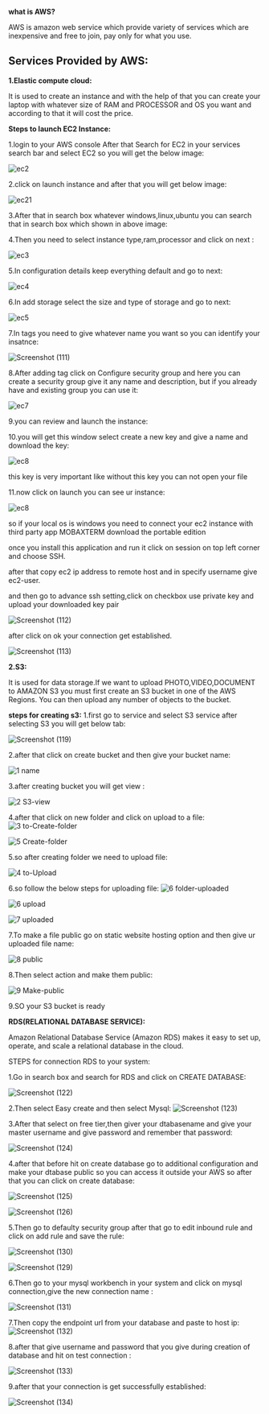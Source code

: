 **what is AWS?**

AWS is amazon web service which provide variety of services which are inexpensive and free to join, pay only for what you use.

**Services Provided by AWS:**
-----------

**1.Elastic compute cloud:**

It is used to create an instance and with the help of that you can create your laptop with whatever size of RAM and PROCESSOR and OS you want and according to that it will cost the price.

**Steps to launch EC2 Instance:**

1.login to your AWS console After that Search for EC2 in your services search bar and select EC2 so you will get the below image:

![ec2](https://user-images.githubusercontent.com/64422457/80917018-f473a400-8d79-11ea-9238-13f2e0579ef8.png)

2.click on launch instance and after that you will get below image:

![ec21](https://user-images.githubusercontent.com/64422457/80917289-77492e80-8d7b-11ea-8a84-6d50efeb8850.png)

3.After that in search box whatever windows,linux,ubuntu you can search that in search box which shown in above image:

4.Then you need to select instance type,ram,processor and click on next :

![ec3](https://user-images.githubusercontent.com/64422457/80917576-7d400f00-8d7d-11ea-9a50-fabefada9814.png)

5.In configuration details keep everything default and go to next:


![ec4](https://user-images.githubusercontent.com/64422457/80917871-48cd5280-8d7f-11ea-9408-69dd5efc7458.png)



6.In add storage select the size and type of storage and go to next:

![ec5](https://user-images.githubusercontent.com/64422457/80917991-2be54f00-8d80-11ea-99dd-3b27e67d7894.png)



7.In tags you need to give whatever name you want so you can identify your insatnce:

![Screenshot (111)](https://user-images.githubusercontent.com/64422457/80918156-145a9600-8d81-11ea-81a5-f9f5f5708989.png)





8.After adding tag click on Configure security group and here you can create a security group give it any name and description, but if you already have and existing group you can use it:


![ec7](https://user-images.githubusercontent.com/64422457/80918186-5b488b80-8d81-11ea-97ad-c8ff02497bef.png)


9.you can review and launch the instance:

10.you will get this window select create a new key and give a name and download the key:

![ec8](https://user-images.githubusercontent.com/64422457/80918332-fc374680-8d81-11ea-8e73-bd77957bc98f.png)

this key is very important like without this key you can not open your file

11.now click on launch you can see ur instance:

![ec8](https://user-images.githubusercontent.com/64422457/80918586-5c7ab800-8d83-11ea-8a95-cf9b960f193a.png)

so if your local os is windows you need to connect your ec2 instance with third party app MOBAXTERM download the portable edition

once you install this application and run it click on session on top left corner and choose SSH.

after that copy ec2 ip address to remote host and in specify username give ec2-user.

and then go to advance ssh setting,click on checkbox use private key and upload your downloaded key pair

![Screenshot (112)](https://user-images.githubusercontent.com/64422457/80918886-c778be80-8d84-11ea-85d4-2e22677a115b.png)

after click on ok your connection get established.


![Screenshot (113)](https://user-images.githubusercontent.com/64422457/80919001-466df700-8d85-11ea-96d5-3ca088496273.png)

**2.S3:**

It is used for data storage.If we want to upload PHOTO,VIDEO,DOCUMENT to AMAZON S3 you must first create an S3 bucket in one of the AWS Regions. You can then upload any number of objects to the bucket.

**steps for creating s3:**
1.first go to service and select S3 service after selecting S3 you will get below tab:

![Screenshot (119)](https://user-images.githubusercontent.com/64422457/81100339-0136fa00-8f2a-11ea-9bdf-e9114537aab3.png)

2.after that click on create bucket and then give your bucket name:

![1 name](https://user-images.githubusercontent.com/64422457/81101862-5b38bf00-8f2c-11ea-94fd-93707642aa2c.PNG)

3.after creating bucket you will get view :

![2 S3-view](https://user-images.githubusercontent.com/64422457/81102181-e023d880-8f2c-11ea-9f41-7d1318f6c3f6.PNG)

4.after that click on new folder and click on upload to a file:
![3 to-Create-folder](https://user-images.githubusercontent.com/64422457/81102307-13fefe00-8f2d-11ea-9fbd-98da160b4452.PNG)

![5 Create-folder](https://user-images.githubusercontent.com/64422457/81102964-fd0cdb80-8f2d-11ea-8c32-e04c6dce7355.PNG)

5.so after creating folder we need to upload file:

![4 to-Upload](https://user-images.githubusercontent.com/64422457/81102644-8cfe5580-8f2d-11ea-95e2-26f4a750b57e.PNG)

6.so follow the below steps for uploading file:
![6 folder-uploaded](https://user-images.githubusercontent.com/64422457/81103227-61c83600-8f2e-11ea-9975-df6cd73b1bb1.PNG)

![6 upload](https://user-images.githubusercontent.com/64422457/81103229-6260cc80-8f2e-11ea-860e-8b95f7dfd21a.PNG)

![7 uploaded](https://user-images.githubusercontent.com/64422457/81103307-79072380-8f2e-11ea-8f41-0b8a7db5631d.PNG)

7.To make a file public go on static website hosting option and then give ur uploaded file name:

![8 public](https://user-images.githubusercontent.com/64422457/81103767-267a3700-8f2f-11ea-8481-ea7529fd124d.PNG)

8.Then select action and make them public:

![9 Make-public](https://user-images.githubusercontent.com/64422457/81103949-693c0f00-8f2f-11ea-9063-6f1312ca4da8.PNG)

9.SO your S3 bucket is ready 


**RDS(RELATIONAL DATABASE SERVICE):**

Amazon Relational Database Service (Amazon RDS) makes it easy to set up, operate, and scale a relational database in the cloud.


STEPS for connection RDS to your system:

1.Go in search box and search for RDS and click on CREATE DATABASE:

![Screenshot (122)](https://user-images.githubusercontent.com/64422457/81410436-56f3e800-915e-11ea-977f-6542fb677490.png)

2.Then select Easy create and then select Mysql:
![Screenshot (123)](https://user-images.githubusercontent.com/64422457/81410852-0c26a000-915f-11ea-84ee-5ed6517acd58.png)

3.After that select on free tier,then giver your dtabasename and give your master username and give password and remember that password:

![Screenshot (124)](https://user-images.githubusercontent.com/64422457/81410862-0f219080-915f-11ea-96c4-ecbf4c7035b2.png)

4.after that before hit on create database go to additional configuration and make your dtabase public so you can access it outside your AWS so after that you can click on create database:

![Screenshot (125)](https://user-images.githubusercontent.com/64422457/81413015-5eb58b80-9162-11ea-803b-2d4213d15aa4.png)

![Screenshot (126)](https://user-images.githubusercontent.com/64422457/81413463-177bca80-9163-11ea-99ed-91425bf8bd29.png)

5.Then go to defaulty security group after that go to edit inbound rule and click on add rule and save the rule:

![Screenshot (130)](https://user-images.githubusercontent.com/64422457/81415094-9540d580-9165-11ea-81e5-7e4039e93b8e.png)

![Screenshot (129)](https://user-images.githubusercontent.com/64422457/81414275-5bbb9a80-9164-11ea-837c-d44e9869193b.png)


6.Then go to your mysql workbench in your system and click on mysql connection,give the new connection name :

![Screenshot (131)](https://user-images.githubusercontent.com/64422457/81415130-a4278800-9165-11ea-871a-403ee295d01c.png)




7.Then copy the endpoint url from your database and paste to host ip:
![Screenshot (132)](https://user-images.githubusercontent.com/64422457/81415136-a7bb0f00-9165-11ea-994b-02163b8eb15f.png)


8.after that give username and password that you give during creation of database and hit on test connection :


![Screenshot (133)](https://user-images.githubusercontent.com/64422457/81415155-adb0f000-9165-11ea-984a-7824ad480ded.png)


9.after that your connection is get successfully established:

![Screenshot (134)](https://user-images.githubusercontent.com/64422457/81415574-3f206200-9166-11ea-8f21-13088ac51482.png)




























